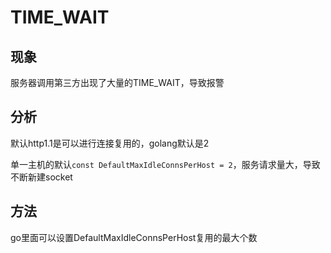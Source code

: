 # TIME_WAIT

## 现象

服务器调用第三方出现了大量的TIME_WAIT，导致报警

## 分析

默认http1.1是可以进行连接复用的，golang默认是2

单一主机的默认`const DefaultMaxIdleConnsPerHost = 2`，服务请求量大，导致不断新建socket

## 方法

go里面可以设置DefaultMaxIdleConnsPerHost复用的最大个数
